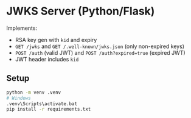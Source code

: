 # JWKS Server (Python/Flask)

Implements:
- RSA key gen with `kid` and expiry
- `GET /jwks` and `GET /.well-known/jwks.json` (only non-expired keys)
- `POST /auth` (valid JWT) and `POST /auth?expired=true` (expired JWT)
- JWT header includes `kid`

## Setup
```bash
python -m venv .venv
# Windows
.venv\Scripts\activate.bat
pip install -r requirements.txt
